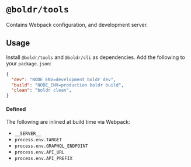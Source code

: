 # `@boldr/tools`

Contains Webpack configuration, and development server.

## Usage
Install `@boldr/tools` and `@boldr/cli` as dependencies.
Add the following to your `package.json`:    
```json
{
  "dev": "NODE_ENV=development boldr dev",
  "build": "NODE_ENV=production boldr build",
  "clean": "boldr clean",
}
```


#### Defined
The following are inlined at build time via Webpack:    

- `__SERVER__`
- `process.env.TARGET`
- `process.env.GRAPHQL_ENDPOINT`
- `process.env.API_URL`
- `process.env.API_PREFIX`
